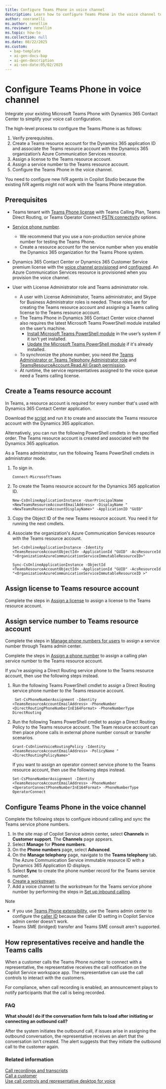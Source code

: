 ```yaml
---
title: Configure Teams Phone in voice channel
description: Learn how to configure Teams Phone in the voice channel to streamline call management and enhance customer support in Dynamics 365 Contact Center.
author: neeranelli
ms.author: nenellim
ms.reviewer: nenellim
ms.topic: how-to
ms.collection: null
ms.date: 08/22/2025
ms.custom:
  - bap-template
  - ai-gen-docs-bap
  - ai-gen-description
  - ai-seo-date:05/02/2025
---
```


# Configure Teams Phone in voice channel

Integrate your existing Microsoft Teams Phone with Dynamics 365 Contact Center to simplify your voice call configuration.

The high-level process to configure the Teams Phone is as follows:

1. Verify prerequisites.
1. Create a Teams resource account for the Dynamics 365 application ID and associate the Teams resource account with the Dynamics 365 organization’s Azure Communication Services resource.
1. Assign a license to the Teams resource account.
1. Assign a service number to the Teams resource account.
1. Configure the Teams Phone in the voice channel.

You need to configure new IVR agents in Copilot Studio because the existing IVR agents might not work with the Teams Phone integration.

## Prerequisites

- Teams tenant with [Teams Phone license](/microsoftteams/teams-phone-licensing) with Teams Calling Plan, Teams Direct Routing, or Teams Operator Connect [PSTN connectivity](/microsoftteams/pstn-connectivity) options.

- [Service phone number](/microsoftteams/manage-phone-numbers-landing-page#service-numbers).
  - We recommend that you use a non-production service phone number for testing the Teams Phone.
  - Create a resource account for the service number when you enable the Dynamics 365 organization for the Teams Phone system.
- Dynamics 365 Contact Center or Dynamics 365 Customer Service premium license with the [voice channel provisioned](../implement/provision-channels.md#set-up-channels) and [configured](/dynamics365/customer-service/administer/voice-channel-install). An Azure Communication Services resource is provisioned when you provision the voice channel.
- User with License Administrator role and Teams administrator role.
  - A user with License Administrator, Teams administrator, and Skype for Business Administrator roles is needed. These roles are for creating the Teams resource account and assigning a Teams calling license to the Teams resource account.
  - The Teams Phone in Dynamics 365 Contact Center voice channel also requires the latest Microsoft Teams PowerShell module installed on the user’s machine.
    - [Install Microsoft Teams PowerShell module](/microsoftteams/teams-powershell-install#installing-using-the-powershellgallery) in the user’s system if it isn't yet installed.
    - [Update the Microsoft Teams PowerShell module](/microsoftteams/teams-powershell-install#update-teams-powershell-module) if it's already installed.
  - To synchronize the phone number, you need the [Teams Administrator or Teams Telephony Administrator role](/entra/identity-platform/quickstart-configure-app-access-web-apis) and [TeamsResourceAccount.Read.All Graph permission](/graph/permissions-reference).
  - At runtime, the service representatives assigned to the voice queue need a Teams calling license.

## Create a Teams resource account

In Teams, a resource account is required for every number that's used with Dynamics 365 Contact Center application.

Download the [script](https://github.com/microsoft/Dynamics365-Apps-Samples/blob/master/contact-center/TeamsPhoneSystem-TeamsAdminCenterOnboardScript.ps1) and run it to create and associate the Teams resource account with the Dynamics 365 application.

Alternatively, you can run the following PowerShell cmdlets in the specified order. The Teams resource account is created and associated with the Dynamics 365 application.

As a Teams administrator, run the following Teams PowerShell cmdlets in administrator mode.

1. To sign in.

   ```
   Connect-MicrosoftTeams
   ``` 
1. To create the Teams resource account for the Dynamics 365 application ID.
   ```
   New-CsOnlineApplicationInstance -UserPrincipalName <NewTeamsResourceAccountEmailAddress> -DisplayName "<NewTeamsResourceAccountDisplayName>" -ApplicationID "GUID"
   ```
1. Copy the Object ID of the new Teams resource account. You need it for running the next cmdlets.

1. Associate the organization's Azure Communication Services resource with the Teams resource account.
   ```
   Set-CsOnlineApplicationInstance -Identity <TeamsResourceAccountObjectId> -ApplicationId "GUID" -AcsResourceId "<OrganizationAzureCommunicationServiceImmutableResourceID>"
   
   Sync-CsOnlineApplicationInstance -ObjectId <TeamsResourceAccountObjectId> -ApplicationId "GUID" -AcsResourceId "<OrganizationAzureCommunicationServiceImmutableResourceID >"
   ```

## Assign license to Teams resource account

Complete the steps in [Assign a license](/microsoftteams/manage-resource-accounts#assign-a-license) to assign a license to the Teams resource account.

## Assign service number to Teams resource account

Complete the steps in [Manage phone numbers for users](/microsoftteams/assign-change-or-remove-a-phone-number-for-a-user) to assign a service number through Teams admin center.

Complete the steps in [Assign a phone number](/microsoftteams/manage-resource-accounts#assign-a-phone-number) to assign a calling plan service number to the Teams resource account.

If you're assigning a Direct Routing service phone to the Teams resource account, then use the following steps instead.

1. Run the following Teams PowerShell cmdlet to assign a Direct Routing service phone number to the Teams resource account.
   ```
    Set-CsPhoneNumberAssignment -Identity <TeamsResourceAccountEmailAddress> -PhoneNumber <DirectRoutingPhoneNumberInE164Format> -PhoneNumberType DirectRouting
   ```
1. Run the following Teams PowerShell cmdlet to assign a Direct Routing Policy to the Teams resource account. The Team resource account can then place phone calls in external phone number consult or transfer scenarios.

   ```
   Grant-CsOnlineVoiceRoutingPolicy -Identity <TeamsResourceAccountEmailAddress> -PolicyName "<DirectRoutingPolicyName>"
   ```
   If you want to assign an operator connect service phone to the Teams resource account, then use the following steps instead.

   ```   
   Set-CsPhoneNumberAssignment -Identity <TeamsResourceAccountEmailAddress> -PhoneNumber <OperatorConnectPhoneNumberInE164Format> -PhoneNumberType OperatorConnect
   ```

## Configure Teams Phone in the voice channel

Complete the following steps to configure inbound calling and sync the Teams service phone numbers.

1. In the site map of Copilot Service admin center, select **Channels** in **Customer support**. The **Channels** page appears.
1. Select **Manage** for **Phone numbers**.
1. On the **Phone numbers** page, select **Advanced**.
1. On the **Manage telephony** page, navigate to the **Teams telephony** tab. The Azure Communication Service immutable resource ID with a Dynamics 365 Application ID displays.
1. Select **Sync** to create the phone number record for the Teams service number.
1. [Create a workstream](/dynamics365/customer-service/administer/create-workstreams).
1. Add a voice channel to the workstream for the Teams service phone number by performing the steps in [Set up inbound calling](/dynamics365/customer-service/administer/voice-channel-inbound-calling).

> [!NOTE]
>
> - If you use [Teams Phone extensibility](/azure/communication-services/concepts/interop/tpe/teams-phone-extensibility-overview), use the Teams admin center to configure the [caller ID](/microsoftteams/caller-id-policies) because the caller ID setting in Copilot Service admin center doesn't work.
> - Teams SME (bridged) transfer and Teams SME consult aren't supported.

## How representatives receive and handle the Teams calls

When a customer calls the Teams Phone number to connect with a representative, the representative receives the call notification on the Copilot Service workspace app. The representative can use the call controls to interact with the customers.

For compliance, when call recording is enabled, an announcement plays to notify participants that the call is being recorded.

### FAQ

**What should I do if the conversation form fails to load after initiating or connecting an outbound call?**

After the system initiates the outbound call, if issues arise in assigning the outbound conversation, the representative receives an alert that the conversation isn't created. The alert suggests that they initiate the outbound call to the customer again.

### Related information

[Call recordings and transcripts](/dynamics365/customer-service/administer/voice-channel-configure-transcripts?context=/dynamics365/contact-center/context/administer-context)   
[Call a customer](/dynamics365/customer-service/use/voice-channel-call-customer?context=/dynamics365/contact-center/context/use-context)  
[Use call controls and representative desktop for voice](../use/voice-channel-agent-experience.md)   
